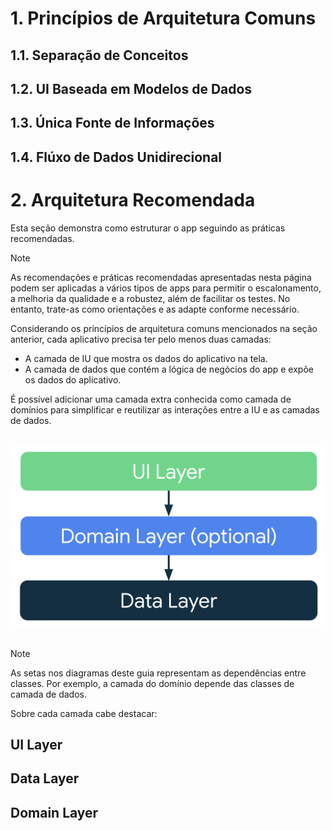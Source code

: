 # 1. Princípios de Arquitetura Comuns

## 1.1. Separação de Conceitos

## 1.2. UI Baseada em Modelos de Dados

## 1.3. Única Fonte de Informações

## 1.4. Flúxo de Dados Unidirecional

# 2. Arquitetura Recomendada

Esta seção demonstra como estruturar o app seguindo as práticas recomendadas.

> [!Note]
> As recomendações e práticas recomendadas apresentadas nesta página podem ser aplicadas a vários tipos de apps para permitir o escalonamento, a melhoria da qualidade e a robustez, além de facilitar os testes. No entanto, trate-as como orientações e as adapte conforme necessário.

Considerando os princípios de arquitetura comuns mencionados na seção anterior, cada aplicativo precisa ter pelo menos duas camadas:

- A camada de IU que mostra os dados do aplicativo na tela.
- A camada de dados que contém a lógica de negócios do app e expõe os dados do aplicativo.

É possível adicionar uma camada extra conhecida como camada de domínios para simplificar e reutilizar as interações entre a IU e as camadas de dados.

<br>
<div align="center">
<img style="width: 500px;" src="../assets/mad-arch-overview.png"/>
</div>
<br>

> [!Note]
> As setas nos diagramas deste guia representam as dependências entre classes. Por exemplo, a camada do domínio depende das classes de camada de dados.

Sobre cada camada cabe destacar:

## UI Layer

## Data Layer

## Domain Layer
